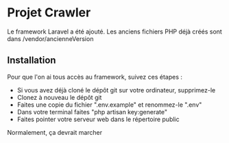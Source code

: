# Projet Crawler

Le framework Laravel a été ajouté. Les anciens fichiers PHP déjà créés sont dans /vendor/ancienneVersion

## Installation

Pour que l'on ai tous accès au framework, suivez ces étapes :

- Si vous avez déjà cloné le dépôt git sur votre ordinateur, supprimez-le
- Clonez à nouveau le dépôt git
- Faites une copie du fichier ".env.example" et renommez-le ".env"
- Dans votre terminal faites "php artisan key:generate"
- Faites pointer votre serveur web dans le répertoire public

Normalement, ça devrait marcher
